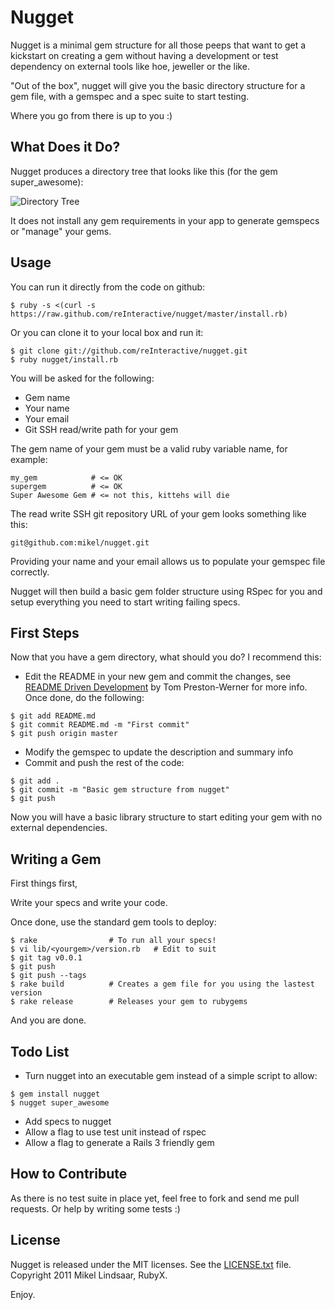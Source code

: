 Nugget
================

Nugget is a minimal gem structure for all those peeps that want to
get a kickstart on creating a gem without having a development or
test dependency on external tools like hoe, jeweller or the like.

"Out of the box", nugget will give you the basic directory structure
for a gem file, with a gemspec and a spec suite to start testing.

Where you go from there is up to you :)

What Does it Do?
----------------

Nugget produces a directory tree that looks like this (for the gem super_awesome):

![Directory Tree](https://github.com/reInteractive/nugget/raw/master/images/directory_tree.jpg "Nugget Generated Tree")

It does not install any gem requirements in your app to generate gemspecs or "manage"
your gems.


Usage
----------------

You can run it directly from the code on github:

    $ ruby -s <(curl -s https://raw.github.com/reInteractive/nugget/master/install.rb)

Or you can clone it to your local box and run it:

    $ git clone git://github.com/reInteractive/nugget.git
    $ ruby nugget/install.rb

You will be asked for the following:

* Gem name
* Your name
* Your email
* Git SSH read/write path for your gem

The gem name of your gem must be a valid ruby variable name, for example:

    my_gem            # <= OK
    supergem          # <= OK
    Super Awesome Gem # <= not this, kittehs will die

The read write SSH git repository URL of your gem looks something like this:

    git@github.com:mikel/nugget.git

Providing your name and your email allows us to populate your gemspec file correctly.

Nugget will then build a basic gem folder structure using RSpec for you and setup
everything you need to start writing failing specs.

First Steps
----------------

Now that you have a gem directory, what should you do?  I recommend this:

* Edit the README in your new gem and commit the changes, see
[README Driven Development](http://tom.preston-werner.com/2010/08/23/readme-driven-development.html) by
Tom Preston-Werner for more info.  Once done, do the following:

<pre><code>$ git add README.md
$ git commit README.md -m "First commit"
$ git push origin master
</code></pre>

* Modify the gemspec to update the description and summary info
* Commit and push the rest of the code:

<pre><code>$ git add .
$ git commit -m "Basic gem structure from nugget"
$ git push
</code></pre>

Now you will have a basic library structure to start editing your gem with no external dependencies.

Writing a Gem
----------------

First things first,

Write your specs and write your code.

Once done, use the standard gem tools to deploy:

    $ rake                # To run all your specs!
    $ vi lib/<yourgem>/version.rb   # Edit to suit
    $ git tag v0.0.1
    $ git push
    $ git push --tags
    $ rake build          # Creates a gem file for you using the lastest version
    $ rake release        # Releases your gem to rubygems

And you are done.

Todo List
-----------------

* Turn nugget into an executable gem instead of a simple script to allow:

<pre><code>$ gem install nugget
$ nugget super_awesome
</code></pre>

* Add specs to nugget
* Allow a flag to use test unit instead of rspec
* Allow a flag to generate a Rails 3 friendly gem

How to Contribute
----------------

As there is no test suite in place yet, feel free to fork and send me pull requests.  Or
help by writing some tests :)

License
----------------

Nugget is released under the MIT licenses.  See the [LICENSE.txt](https://github.com/reInteractive/nugget/raw/master/LICENSES.txt) file.  Copyright 2011 Mikel Lindsaar, RubyX.

Enjoy.